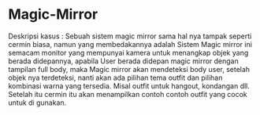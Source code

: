 # Magic-Mirror

Deskripsi kasus :
Sebuah sistem magic mirror sama hal nya tampak seperti cermin biasa, namun yang membedakannya adalah Sistem Magic mirror ini semacam monitor yang mempunyai kamera untuk menangkap objek yang berada didepannya, apabila User berada didepan magic mirror dengan tampilan full body, maka Magic mirror akan mendeteksi body user, setelah objek nya terdeteksi, nanti akan ada pilihan tema outfit dan pilihan kombinasi warna yang tersedia. Misal outfit untuk hangout, kondangan dll. Setelah itu cermin itu akan menampilkan contoh contoh outfit yang cocok untuk di gunakan.
